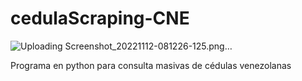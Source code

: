 # cedulaScraping-CNE


![Uploading Screenshot_20221112-081226-125.png…]()


Programa en python para consulta masivas de cédulas venezolanas 
